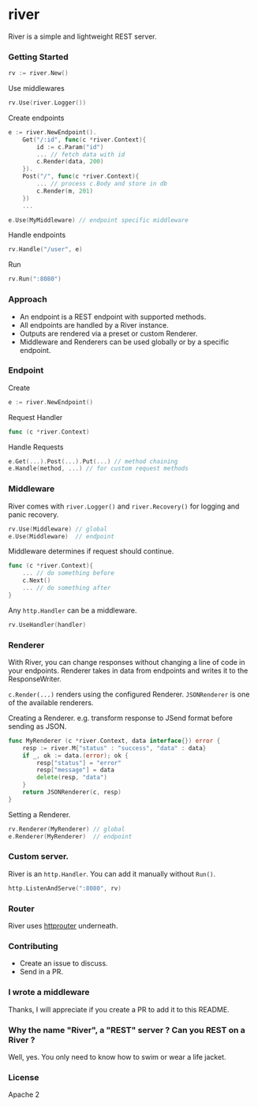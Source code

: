 river
=====
River is a simple and lightweight REST server.

### Getting Started
```go
rv := river.New()
```

Use middlewares
```go
rv.Use(river.Logger()) 
```

Create endpoints
```go
e := river.NewEndpoint(). 
    Get("/:id", func(c *river.Context){
        id := c.Param("id")
        ... // fetch data with id
        c.Render(data, 200)
    }).
    Post("/", func(c *river.Context){
        ... // process c.Body and store in db
        c.Render(m, 201)
    })
    ...

e.Use(MyMiddleware) // endpoint specific middleware
```

Handle endpoints
```go
rv.Handle("/user", e) 
```

Run
```go
rv.Run(":8080")
```

### Approach
* An endpoint is a REST endpoint with supported methods.
* All endpoints are handled by a River instance.
* Outputs are rendered via a preset or custom Renderer.
* Middleware and Renderers can be used globally or by a specific endpoint.

### Endpoint
Create
```go
e := river.NewEndpoint()
```

Request Handler
```go
func (c *river.Context)
```

Handle Requests
```go
e.Get(...).Post(...).Put(...) // method chaining
e.Handle(method, ...) // for custom request methods
```

### Middleware
River comes with `river.Logger()` and `river.Recovery()` for logging and panic recovery.  

```go
rv.Use(Middleware) // global
e.Use(Middleware)  // endpoint
```

Middleware determines if request should continue. 
```go
func (c *river.Context){
    ... // do something before
    c.Next()
    ... // do something after
}
```

Any `http.Handler` can be a middleware.
```go
rv.UseHandler(handler)
```

### Renderer
With River, you can change responses without changing a line of code in your endpoints.
Renderer takes in data from endpoints and writes it to the ResponseWriter.

`c.Render(...)` renders using the configured Renderer. `JSONRenderer` is one of the available renderers. 

Creating a Renderer. e.g. transform response to JSend format before sending as JSON.
```go
func MyRenderer (c *river.Context, data interface{}) error {
    resp := river.M{"status" : "success", "data" : data}
    if _, ok := data.(error); ok {
        resp["status"] = "error"
        resp["message"] = data
        delete(resp, "data")
    }
    return JSONRenderer(c, resp)
}
```

Setting a Renderer.
```go
rv.Renderer(MyRenderer) // global
e.Renderer(MyRenderer)  // endpoint
```

### Custom server.
River is an `http.Handler`. You can add it manually without `Run()`.
```go
http.ListenAndServe(":8080", rv)
```

### Router
River uses [httprouter](https://github.com/julienschmidt/httprouter) underneath.

### Contributing
* Create an issue to discuss.
* Send in a PR.

### I wrote a middleware
Thanks, I will appreciate if you create a PR to add it to this README. 

### Why the name "River", a "REST" server ? Can you REST on a River ?
Well, yes. You only need to know how to swim or wear a life jacket. 

### License
Apache 2